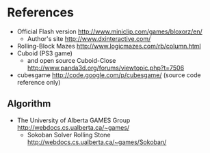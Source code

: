 # References #

  * Official Flash version http://www.miniclip.com/games/bloxorz/en/
    * Author's site http://www.dxinteractive.com/
  * Rolling-Block Mazes http://www.logicmazes.com/rb/column.html
  * Cuboid (PS3 game)
    * and open source Cuboid-Close http://www.panda3d.org/forums/viewtopic.php?t=7506
  * cubesgame http://code.google.com/p/cubesgame/ (source code reference only)

## Algorithm ##

  * The University of Alberta GAMES Group http://webdocs.cs.ualberta.ca/~games/
    * Sokoban Solver Rolling Stone http://webdocs.cs.ualberta.ca/~games/Sokoban/